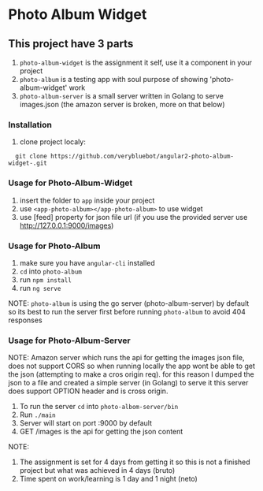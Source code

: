 # Photo Album Widget

## This project have 3 parts
1. `photo-album-widget` is the assignment it self, use it a component in your project
2. `photo-album` is a testing app with soul purpose of showing 'photo-album-widget' work
3. `photo-album-server` is a small server written in Golang to serve images.json (the amazon server is broken, more on that below)

### Installation
1. clone project localy:
```
  git clone https://github.com/verybluebot/angular2-photo-album-widget-.git
```

### Usage for Photo-Album-Widget
1. insert the folder to `app` inside your project
2. use `<app-photo-album></app-photo-album>`  to use widget
3. use [feed] property for json file url (if you use the provided server use http://127.0.0.1:9000/images)

### Usage for Photo-Album
1. make sure you have `angular-cli` installed
2. `cd` into `photo-album`
3. run `npm install`
4. run `ng serve`

NOTE: `photo-album` is using the go server (photo-album-server) by default so its best to
run the server first before running `photo-album` to avoid 404 responses

### Usage for Photo-Album-Server
NOTE: Amazon server which runs the api for getting the images json file, does not
support CORS so when running locally the app wont be able to get the json (attempting to make a cros origin req).
for this reason I dumped the json to a file and created a simple server (in Golang) to serve it
this server does support OPTION header and is cross origin.
1. To run the server `cd` into `photo-albom-server/bin`
2. Run `./main`
3. Server will start on port :9000 by default
4. GET /images is the api for getting the json content

NOTE:
1. The assignment is set for 4 days from getting it so this is not a finished project but what was achieved in 4 days (bruto)
2. Time spent on work/learning is 1 day and 1 night (neto)

